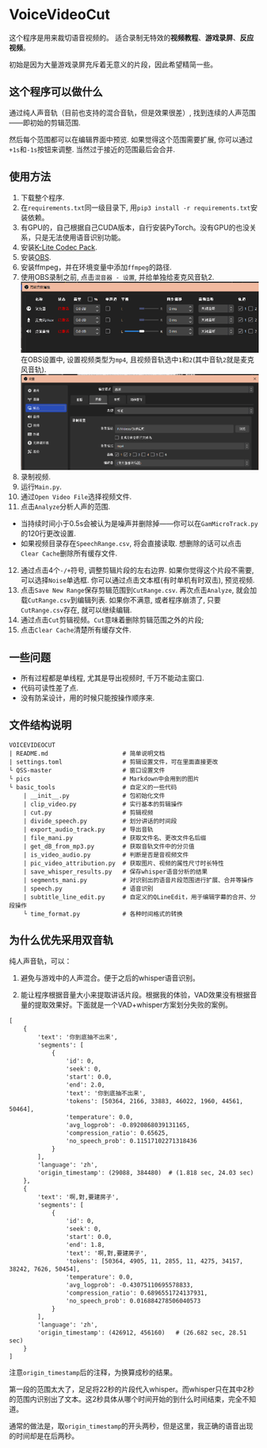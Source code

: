 # VoiceVideoCut
这个程序是用来裁切语音视频的。
适合录制无特效的**视频教程**、**游戏录屏**、**反应视频**。

初始是因为大量游戏录屏充斥着无意义的片段，因此希望精简一些。

## 这个程序可以做什么
通过纯人声音轨（目前也支持的混合音轨，但是效果很差）, 找到连续的人声范围——即初始的剪辑范围. 

然后每个范围都可以在编辑界面中预览. 如果觉得这个范围需要扩展, 你可以通过`+1s`和`-1s`按钮来调整. 当然过于接近的范围最后会合并.


## 使用方法
1. 下载整个程序.
2. 在`requirements.txt`同一级目录下, 用`pip3 install -r requirements.txt`安装依赖。
3. 有GPU的，自己根据自己CUDA版本，自行安装PyTorch。没有GPU的也没关系，只是无法使用语音识别功能。
4. 安装[K-Lite Codec Pack](http://www.codecguide.com/download_k-lite_codec_pack_standard.htm).
5. 安装[OBS](https://obsproject.com/download).
6. 安装ffmpeg，并在环境变量中添加`ffmpeg`的路径.
7. 使用OBS录制之前, 点击`混音器 - 设置`, 并给单独给麦克风音轨2.
    ![](pics/2023-05-04%20075434.png)
    在OBS设置中, 设置视频类型为`mp4`, 且视频音轨选中`1`和`2`(其中音轨`2`就是麦克风音轨).
    ![](pics/2023-05-04%20075857.png)
8. 录制视频.
9. 运行`Main.py`.
10. 通过`Open Video File`选择视频文件.
11. 点击`Analyze`分析人声的范围.
   * 当持续时间小于0.5s会被认为是噪声并删除掉——你可以在`GamMicroTrack.py`的120行更改设置.
   * 如果视频目录存在`SpeechRange.csv`, 将会直接读取. 想删除的话可以点击`Clear Cache`删除所有缓存文件.
12. 通过点击4个`-/+`符号, 调整剪辑片段的左右边界.
    如果你觉得这个片段不需要, 可以选择`Noise`单选框.
    你可以通过点击文本框(有时单机有时双击), 预览视频.
13. 点击`Save New Range`保存剪辑范围到`CutRange.csv`. 再次点击`Analyze`, 就会加载`CutRange.csv`到编辑列表. 如果你不满意, 或者程序崩溃了, 只要`CutRange.csv`存在, 就可以继续编辑.
14. 通过点击`Cut`剪辑视频。`Cut`意味着删除剪辑范围之外的片段;
15. 点击`Clear Cache`清楚所有缓存文件.


## 一些问题
- 所有过程都是单线程, 尤其是导出视频时, 千万不能动主窗口.
- 代码可读性差了点.
- 没有防呆设计，用的时候只能按操作顺序来.


## 文件结构说明
```
VOICEVIDEOCUT
| README.md                     # 简单说明文档
| settings.toml                 # 剪辑设置文件，可在里面直接更改
└ QSS-master                    # 窗口设置文件
└ pics                          # Markdown中会用到的图片
└ basic_tools                   # 自定义的一些代码
    | __init__.py               # 包初始化文件
    | clip_video.py             # 实行基本的剪辑操作
    | cut.py                    # 剪辑视频
    | divide_speech.py          # 划分讲话的时间段
    | export_audio_track.py     # 导出音轨
    | file_mani.py              # 获取文件名、更改文件名后缀
    | get_dB_from_mp3.py        # 获取音轨文件中的分贝值
    | is_video_audio.py         # 判断是否是音视频文件
    | pic_video_attribution.py  # 获取图片、视频的属性尺寸时长特性
    | save_whisper_results.py   # 保存whisper语音分析的结果
    | segments_mani.py          # 对识别出的语音片段范围进行扩展、合并等操作
    | speech.py                 # 语音识别
    | subtitle_line_edit.py     # 自定义的QLineEdit，用于编辑字幕的合并、分段操作
    └ time_format.py            # 各种时间格式的转换
```

## 为什么优先采用双音轨
纯人声音轨，可以：
1. 避免与游戏中的人声混合。便于之后的whisper语音识别。

2. 能让程序根据音量大小来提取讲话片段。根据我的体验，VAD效果没有根据音量的提取效果好。下面就是一个VAD+whisper方案划分失败的案例。

```
[
    {
        'text': '你到底抽不出来',
        'segments': [
            {
                'id': 0,
                'seek': 0,
                'start': 0.0,
                'end': 2.0,
                'text': '你到底抽不出来',
                'tokens': [50364, 2166, 33883, 46022, 1960, 44561, 50464],
                'temperature': 0.0,
                'avg_logprob': -0.8920868039131165,
                'compression_ratio': 0.65625,
                'no_speech_prob': 0.11517102271318436
            }
        ], 
        'language': 'zh',
        'origin_timestamp': (29088, 384480)  # (1.818 sec, 24.03 sec)
    }, 
    {
        'text': '啊,對,要建房子', 
        'segments': [
            {
                'id': 0,
                'seek': 0,
                'start': 0.0,
                'end': 1.8,
                'text': '啊,對,要建房子', 
                'tokens': [50364, 4905, 11, 2855, 11, 4275, 34157, 38242, 7626, 50454],
                'temperature': 0.0, 
                'avg_logprob': -0.43075110695578833, 
                'compression_ratio': 0.6896551724137931, 
                'no_speech_prob': 0.016884278506040573
            }
        ],
        'language': 'zh',
        'origin_timestamp': (426912, 456160)   # (26.682 sec, 28.51 sec)
    }
]
```
注意`origin_timestamp`后的注释，为换算成秒的结果。

第一段的范围太大了，足足将22秒的片段代入whisper。而whisper只在其中2秒的范围内识别出了文本。这2秒具体从哪个时间开始的到什么时间结束，完全不知道。

通常的做法是，取`origin_timestamp`的开头两秒，但是这里，我正确的语音出现的时间却是在后两秒。